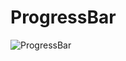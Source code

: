 # ProgressBar

![ProgressBar](http://img.blog.csdn.net/20161211224056372?watermark/2/text/aHR0cDovL2Jsb2cuY3Nkbi5uZXQvbG93cHJvZmlsZV9jb2Rpbmc=/font/5a6L5L2T/fontsize/400/fill/I0JBQkFCMA==/dissolve/70/gravity/SouthEast)
